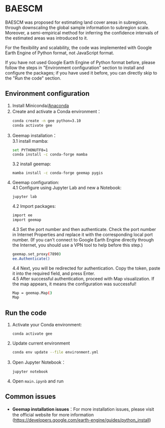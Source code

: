 # BAESCM

BAESCM was proposed for estimating land cover areas in subregions, through downscaling the global sample information to subregion scale. Moreover, a semi-empirical method for inferring the confidence intervals of the estimated areas was introduced to it.  
  
For the flexibility and scalability, the code was implemented with Google Earth Engine of Python format, not JavaScript format.    

If you have not used Google Earth Engine of Python format before, please follow the steps in "Environment configuration" section to install and configure the packages; if you have used it before, you can directly skip to the "Run the code" section.    
## Environment configuration

1. Install Miniconda/[Anaconda](https://www.anaconda.com/download)
2. Create and activate a Conda environment：
   ```bash
   conda create -n gee python=3.10
   conda activate gee
   ```
3. Geemap installation：  
   3.1 install mamba:
   ```bash
   set PYTHONUTF8=1
   conda install -c conda-forge mamba
   ```
   3.2 install geemap:
   ```bash
   mamba install -c conda-forge geemap pygis
   ```
4. Geemap configuration:  
   4.1 Configure using Jupyter Lab and new a Notebook: 
   ```bash
   jupyter lab
   ```
   4.2 Import packages:
   ```bash
   import ee
   import geemap
   ```
   4.3 Set the port number and then authenticate. Check the port number in Internet Properties and replace it with the corresponding local port number. (If you can't connect to Google Earth Engine directly through the Internet, you should use a VPN tool to help before this step.)
   ```bash
   geemap.set_proxy(7890)
   ee.Authenticate()
   ```
   4.4 Next, you will be redirected for authentication. Copy the token, paste it into the required field, and press Enter.  
   4.5 After successful authentication, proceed with Map visualization. If the map appears, it means the configuration was successful!
   ```bash
   Map = geemap.Map()
   Map
   ```
   

## Run the code

1. Activate your Conda environment: 
   ```bash
   conda activate gee
   ```
2. Update current environment
   ```bash
   conda env update --file environment.yml
   ```
2. Open Jupyter Notebook：
   ```bash
   jupyter notebook
   ```
3. Open `main.ipynb` and run

## Common issues
- **Geemap installation issues**：For more installation issues, please visit the official website for more information (https://developers.google.com/earth-engine/guides/python_install) 
